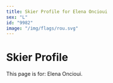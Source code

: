 ```yaml
---
title: Skier Profile for Elena Oncioui
sex: "L"
id: "9982"
image: "/img/flags/rou.svg" 
---
```


# Skier Profile

This page is for: Elena Oncioui.
    